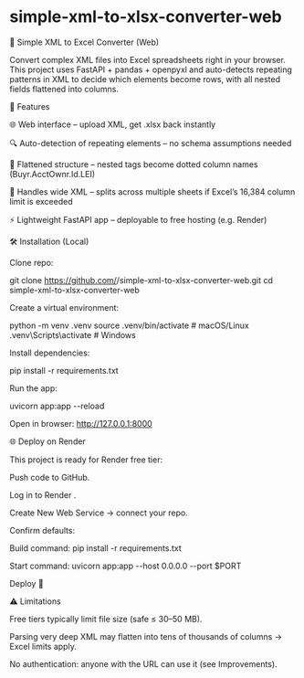 # simple-xml-to-xlsx-converter-web
📄 Simple XML to Excel Converter (Web)

Convert complex XML files into Excel spreadsheets right in your browser.
This project uses FastAPI + pandas + openpyxl and auto-detects repeating patterns in XML to decide which elements become rows, with all nested fields flattened into columns.

🚀 Features

🌐 Web interface – upload XML, get .xlsx back instantly

🔍 Auto-detection of repeating elements – no schema assumptions needed

🧩 Flattened structure – nested tags become dotted column names (Buyr.AcctOwnr.Id.LEI)

📑 Handles wide XML – splits across multiple sheets if Excel’s 16,384 column limit is exceeded

⚡ Lightweight FastAPI app – deployable to free hosting (e.g. Render)


🛠 Installation (Local)

Clone repo:

git clone https://github.com/<your-username>/simple-xml-to-xlsx-converter-web.git
cd simple-xml-to-xlsx-converter-web


Create a virtual environment:

python -m venv .venv
source .venv/bin/activate   # macOS/Linux
.venv\Scripts\activate      # Windows


Install dependencies:

pip install -r requirements.txt


Run the app:

uvicorn app:app --reload


Open in browser: http://127.0.0.1:8000

🌐 Deploy on Render

This project is ready for Render free tier:

Push code to GitHub.

Log in to Render
.

Create New Web Service → connect your repo.

Confirm defaults:

Build command: pip install -r requirements.txt

Start command: uvicorn app:app --host 0.0.0.0 --port $PORT

Deploy 🚀

⚠️ Limitations

Free tiers typically limit file size (safe ≤ 30–50 MB).

Parsing very deep XML may flatten into tens of thousands of columns → Excel limits apply.

No authentication: anyone with the URL can use it (see Improvements).